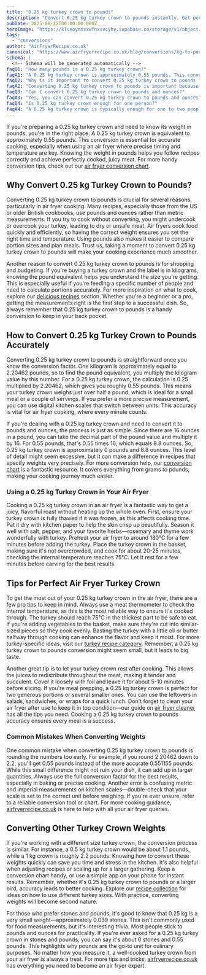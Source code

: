 ```yaml
---
title: "0.25 kg turkey crown to pounds"
description: "Convert 0.25 kg turkey crown to pounds instantly. Get perfect air fryer cooking times and juicy results with our simple guide."
pubDate: 2025-08-22T00:00:00.000Z
heroImage: "https://klueoymssxwfnxsvcyhv.supabase.co/storage/v1/object/public/Shmucket/0-25-kg-turkey-crown-to-pounds.webp"
tags:
  - "conversions"
author: "AirFryerRecipe.co.uk"
canonical: "https://www.airfryerrecipe.co.uk/blog/conversions/kg-to-pounds/0-25-kg-turkey-crown-to-pounds"
schema: |
  <!-- Schema will be generated automatically -->
faqQ1: "How many pounds is a 0.25 kg turkey crown?"
faqA1: "A 0.25 kg turkey crown is approximately 0.55 pounds. This conversion is based on the standard factor where 1 kilogram equals about 2.20462 pounds. Multiplying 0.25 by this number gives you the accurate weight in pounds, which is essential for following recipes correctly, especially in air fryer cooking where precision matters."
faqQ2: "Why is it important to convert 0.25 kg turkey crown to pounds for air frying?"
faqA2: "Converting 0.25 kg turkey crown to pounds is important because many air fryer recipes use imperial measurements. Using the correct weight ensures you set the right cooking time and temperature, preventing undercooking or drying out the meat. Accurate conversions lead to perfectly cooked, juicy turkey every time, making your air fryer experience more reliable and enjoyable."
faqQ3: "Can I convert 0.25 kg turkey crown to pounds and ounces?"
faqA3: "Yes, you can convert 0.25 kg turkey crown to pounds and ounces. First, convert to pounds (0.55 pounds), then multiply the decimal part by 16 to get ounces. For 0.55 pounds, that's 0.55 x 16 = 8.8 ounces. So, 0.25 kg is roughly 0 pounds and 8.8 ounces, which is useful for very precise recipes or portion control."
faqQ4: "Is 0.25 kg turkey crown enough for one person?"
faqA4: "A 0.25 kg turkey crown is typically enough for one to two people, depending on appetite and side dishes. It weighs about 0.55 pounds, which yields a few generous servings once cooked. It's a great size for a small meal or leftovers, and it cooks quickly in an air fryer, making it ideal for a hassle-free dinner."
---
```

<p>If you're preparing a 0.25 kg turkey crown and need to know its weight in pounds, you're in the right place. A 0.25 kg turkey crown is equivalent to approximately 0.55 pounds. This conversion is essential for accurate cooking, especially when using an air fryer where precise timing and temperature are key. Knowing the weight in pounds helps you follow recipes correctly and achieve perfectly cooked, juicy meat. For more handy conversion tips, check out our <a href="https://www.airfryerrecipe.co.uk/air-fryer-conversion-chart">air fryer conversion chart</a>.</p>

<h2>Why Convert 0.25 kg Turkey Crown to Pounds?</h2>
<p>Converting 0.25 kg turkey crown to pounds is crucial for several reasons, particularly in air fryer cooking. Many recipes, especially those from the US or older British cookbooks, use pounds and ounces rather than metric measurements. If you try to cook without converting, you might undercook or overcook your turkey, leading to dry or unsafe meat. Air fryers cook food quickly and efficiently, so having the correct weight ensures you set the right time and temperature. Using pounds also makes it easier to compare portion sizes and plan meals. Trust us, taking a moment to convert 0.25 kg turkey crown to pounds will make your cooking experience much smoother.</p>
<p>Another reason to convert 0.25 kg turkey crown to pounds is for shopping and budgeting. If you're buying a turkey crown and the label is in kilograms, knowing the pound equivalent helps you understand the size you're getting. This is especially useful if you're feeding a specific number of people and need to calculate portions accurately. For more inspiration on what to cook, explore our <a href="https://www.airfryerrecipe.co.uk/recipes">delicious recipes</a> section. Whether you're a beginner or a pro, getting the measurements right is the first step to a successful dish. So, always remember that 0.25 kg turkey crown to pounds is a handy conversion to keep in your back pocket.</p>

<h2>How to Convert 0.25 kg Turkey Crown to Pounds Accurately</h2>
<p>Converting 0.25 kg turkey crown to pounds is straightforward once you know the conversion factor. One kilogram is approximately equal to 2.20462 pounds, so to find the pound equivalent, you multiply the kilogram value by this number. For a 0.25 kg turkey crown, the calculation is 0.25 multiplied by 2.20462, which gives you roughly 0.55 pounds. This means your turkey crown weighs just over half a pound, which is ideal for a small meal or a couple of servings. If you prefer a more precise measurement, you can use digital kitchen scales that switch between units. This accuracy is vital for air fryer cooking, where every minute counts.</p>
<p>If you're dealing with a 0.25 kg turkey crown and need to convert it to pounds and ounces, the process is just as simple. Since there are 16 ounces in a pound, you can take the decimal part of the pound value and multiply it by 16. For 0.55 pounds, that's 0.55 times 16, which equals 8.8 ounces. So, 0.25 kg turkey crown is approximately 0 pounds and 8.8 ounces. This level of detail might seem excessive, but it can make a difference in recipes that specify weights very precisely. For more conversion help, our <a href="https://www.airfryerrecipe.co.uk/air-fryer-conversion-chart">conversion chart</a> is a fantastic resource. It covers everything from grams to pounds, making your cooking journey much easier.</p>

<h3>Using a 0.25 kg Turkey Crown in Your Air Fryer</h3>
<p>Cooking a 0.25 kg turkey crown in an air fryer is a fantastic way to get a juicy, flavorful roast without heating up the whole oven. First, ensure your turkey crown is fully thawed if it was frozen, as this affects cooking time. Pat it dry with kitchen paper to help the skin crisp up beautifully. Season it well with salt, pepper, and your favorite herbs—rosemary and thyme work wonderfully with turkey. Preheat your air fryer to around 180°C for a few minutes before adding the turkey. Place the turkey crown in the basket, making sure it's not overcrowded, and cook for about 20-25 minutes, checking the internal temperature reaches 75°C. Let it rest for a few minutes before carving for the best results.</p>

<h2>Tips for Perfect Air Fryer Turkey Crown</h2>
<p>To get the most out of your 0.25 kg turkey crown in the air fryer, there are a few pro tips to keep in mind. Always use a meat thermometer to check the internal temperature, as this is the most reliable way to ensure it's cooked through. The turkey should reach 75°C in the thickest part to be safe to eat. If you're adding vegetables to the basket, make sure they're cut into similar-sized pieces so they cook evenly. Basting the turkey with a little oil or butter halfway through cooking can enhance the flavor and keep it moist. For more turkey-specific ideas, visit our <a href="https://www.airfryerrecipe.co.uk/recipe-category/turkey">turkey recipe category</a>. Remember, a 0.25 kg turkey crown to pounds conversion might seem small, but it leads to big taste.</p>
<p>Another great tip is to let your turkey crown rest after cooking. This allows the juices to redistribute throughout the meat, making it tender and succulent. Cover it loosely with foil and leave it for about 5-10 minutes before slicing. If you're meal prepping, a 0.25 kg turkey crown is perfect for two generous portions or several smaller ones. You can use the leftovers in salads, sandwiches, or wraps for a quick lunch. Don't forget to clean your air fryer after use to keep it in top condition—our guide on <a href="https://www.airfryerrecipe.co.uk/air-fryer-cleaner">air fryer cleaner</a> has all the tips you need. Cooking a 0.25 kg turkey crown to pounds accuracy ensures every meal is a success.</p>

<h3>Common Mistakes When Converting Weights</h3>
<p>One common mistake when converting 0.25 kg turkey crown to pounds is rounding the numbers too early. For example, if you round 2.20462 down to 2.2, you'll get 0.55 pounds instead of the more accurate 0.551155 pounds. While this small difference might not ruin your dish, it can add up in larger quantities. Always use the full conversion factor for the best results, especially in baking or precise cooking. Another error is confusing metric and imperial measurements on kitchen scales—double-check that your scale is set to the correct unit before weighing. If you're ever unsure, refer to a reliable conversion tool or chart. For more cooking guidance, <a href="https://www.airfryerrecipe.co.uk/">airfryerrecipe.co.uk</a> is here to help with all your air fryer queries.</p>

<h2>Converting Other Turkey Crown Weights</h2>
<p>If you're working with a different size turkey crown, the conversion process is similar. For instance, a 0.5 kg turkey crown would be about 1.1 pounds, while a 1 kg crown is roughly 2.2 pounds. Knowing how to convert these weights quickly can save you time and stress in the kitchen. It's also helpful when adjusting recipes or scaling up for a larger gathering. Keep a conversion chart handy, or use a simple app on your phone for instant results. Remember, whether it's 0.25 kg turkey crown to pounds or a larger bird, accuracy leads to better cooking. Explore our <a href="https://www.airfryerrecipe.co.uk/recipes">recipe collection</a> for ideas on how to use different turkey sizes. With practice, converting weights will become second nature.</p>
<p>For those who prefer stones and pounds, it's good to know that 0.25 kg is a very small weight—approximately 0.039 stones. This isn't commonly used for food measurements, but it's interesting trivia. Most people stick to pounds and ounces for practicality. If you're ever asked for a 0.25 kg turkey crown in stones and pounds, you can say it's about 0 stones and 0.55 pounds. This highlights why pounds are the go-to unit for culinary purposes. No matter how you measure it, a well-cooked turkey crown from your air fryer is always a treat. For more tips and tricks, <a href="https://www.airfryerrecipe.co.uk/">airfryerrecipe.co.uk</a> has everything you need to become an air fryer expert.</p>
